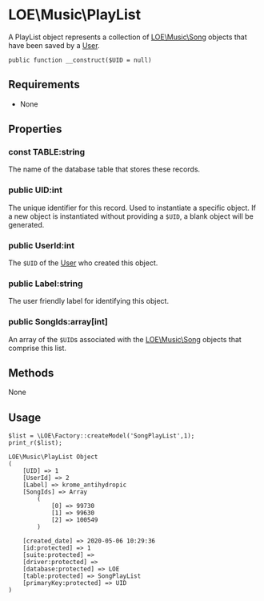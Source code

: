 # LOE\Music\PlayList

A PlayList object represents a collection of [LOE\Music\Song](../../Base.md) objects that have been saved by a [User](./Song.md).

`public function __construct($UID = null)`

## Requirements

* None

## Properties


### const TABLE:string

The name of the database table that stores these records.

### public UID:int
The unique identifier for this record. Used to instantiate a specific object. If a new object is instantiated without providing a `$UID`, a blank object will be generated.

### public UserId:int

The `$UID` of the [User]() who created this object.

### public Label:string

The user friendly label for identifying this object.

### public SongIds:array[int]

An array of the `$UID`s associated with the [LOE\Music\Song](./Song.md) objects that comprise this list.

## Methods

None

## Usage

```
$list = \LOE\Factory::createModel('SongPlayList',1);
print_r($list);
```
```
LOE\Music\PlayList Object
(
    [UID] => 1
    [UserId] => 2
    [Label] => krome_antihydropic
    [SongIds] => Array
        (
            [0] => 99730
            [1] => 99630
            [2] => 100549
        )

    [created_date] => 2020-05-06 10:29:36
    [id:protected] => 1
    [suite:protected] =>
    [driver:protected] =>
    [database:protected] => LOE
    [table:protected] => SongPlayList
    [primaryKey:protected] => UID
)

```
